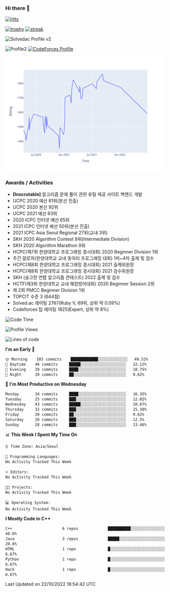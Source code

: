 ### Hi there 👋

<!--
**ingyu1008/ingyu1008** is a ✨ _special_ ✨ repository because its `README.md` (this file) appears on your GitHub profile.

Here are some ideas to get you started:

- 🔭 I’m currently working on ...
- 🌱 I’m currently learning ...
- 👯 I’m looking to collaborate on ...
- 🤔 I’m looking for help with ...
- 💬 Ask me about ...
- 📫 How to reach me: ...
- 😄 Pronouns: ...
- ⚡ Fun fact: ...
[![Github Profile](https://github-readme-stats.vercel.app/api?username=ingyu1008&count_private=true&hide=contribs,prs&show_icons=true&theme=vue-dark)](https://github.com/ingyu1008)  
-->
[![Hits](https://hits.seeyoufarm.com/api/count/incr/badge.svg?url=https%3A%2F%2Fgithub.com%2Fingyu1008)](https://github.com/ingyu1008)

[![trophy](https://github-profile-trophy.vercel.app/?username=ingyu1008&row=2&column=3&theme=flat)](https://github.com/ryo-ma/github-profile-trophy)
[![streak](https://github-readme-streak-stats.herokuapp.com/?user=ingyu1008)](https://github.com/ingyu1008)

<!-- ![Solvedac Profile](http://mazassumnida.wtf/api/v2/generate_badge?boj=ingyu1008) -->
![Solvedac Profile v2](https://github-readme-solvedac.hyp3rflow.vercel.app/api/?handle=ingyu1008)

![Profile2](https://github-readme-stats.vercel.app/api?username=ingyu1008&show_icons=true&hide_border=true&count_private=true)
[![CodeForces Profile](http://cf.leed.at?id=MatWhyTle)](https://codeforces.com/profile/MatWhyTle)

![Codeforces Graph](https://github.com/ingyu1008/Algorithm-Problem-Solving/blob/master/cfStats.svg)

### Awards / Activities
 - **\[Inscrutable\]** 알고리즘 문제 풀이 관련 유틸 제공 사이트 백엔드 개발
 - UCPC 2020 예선 61위(본선 진출)
 - UCPC 2020 본선 92위
 - UCPC 2021 예선 63위
 - 2020 ICPC 인터넷 예선 65위
 - 2021 ICPC 인터넷 예선 50위(본선 진출)
 - 2021 ICPC Asia Seoul Regional 27위(교내 3위)
 - SKH 2020 Algorithm Contest 8위(Intermediate Division)
 - SKH 2020 Algorithm Marathon 9위
 - HCPC(제7회 한양대학교 프로그래밍 경시대회) 2020 Beginner Division 1위
 - 주간 알로하(한양대학교  교내 동아리 프로그래밍 대회) 1차~4차 출제 및 검수
 - HCPC(제8회 한양대학교 프로그래밍 경시대회) 2021 출제위원장
 - HCPC(제8회 한양대학교 프로그래밍 경시대회) 2021 검수위원장
 - SKH (숭고한 연합 알고리즘 콘테스트) 2022 출제 및 검수
 - HCTF(제3회 한양대학교 교내 해킹방어대회) 2020 Beginner Session 2위
 - 제 2회 PMCC Beginner Division 1위
 - TOPCIT 수준 3 (644점)
 - Solved.ac 레이팅 2767(Ruby V, 69위, 상위 약 0.09%)
 - Codeforces 탑 레이팅 1825(Expert, 상위 약 8%)


<!--START_SECTION:waka-->
![Code Time](http://img.shields.io/badge/Code%20Time-349%20hrs%2049%20mins-blue)

![Profile Views](http://img.shields.io/badge/Profile%20Views-3-blue)

![Lines of code](https://img.shields.io/badge/From%20Hello%20World%20I%27ve%20Written-621%20Thousand%20lines%20of%20code-blue)

**I'm an Early 🐤** 

```text
🌞 Morning    103 commits    ████████████░░░░░░░░░░░░░   49.52% 
🌆 Daytime    46 commits     █████░░░░░░░░░░░░░░░░░░░░   22.12% 
🌃 Evening    39 commits     ████░░░░░░░░░░░░░░░░░░░░░   18.75% 
🌙 Night      20 commits     ██░░░░░░░░░░░░░░░░░░░░░░░   9.62%

```
📅 **I'm Most Productive on Wednesday** 

```text
Monday       34 commits     ████░░░░░░░░░░░░░░░░░░░░░   16.35% 
Tuesday      25 commits     ███░░░░░░░░░░░░░░░░░░░░░░   12.02% 
Wednesday    43 commits     █████░░░░░░░░░░░░░░░░░░░░   20.67% 
Thursday     32 commits     ███░░░░░░░░░░░░░░░░░░░░░░   15.38% 
Friday       20 commits     ██░░░░░░░░░░░░░░░░░░░░░░░   9.62% 
Saturday     26 commits     ███░░░░░░░░░░░░░░░░░░░░░░   12.5% 
Sunday       28 commits     ███░░░░░░░░░░░░░░░░░░░░░░   13.46%

```


📊 **This Week I Spent My Time On** 

```text
⌚︎ Time Zone: Asia/Seoul

💬 Programming Languages: 
No Activity Tracked This Week

🔥 Editors: 
No Activity Tracked This Week

🐱‍💻 Projects: 
No Activity Tracked This Week

💻 Operating System: 
No Activity Tracked This Week

```

**I Mostly Code in C++** 

```text
C++                      6 repos             ██████████░░░░░░░░░░░░░░░   40.0% 
Java                     3 repos             █████░░░░░░░░░░░░░░░░░░░░   20.0% 
HTML                     1 repo              █░░░░░░░░░░░░░░░░░░░░░░░░   6.67% 
Python                   1 repo              █░░░░░░░░░░░░░░░░░░░░░░░░   6.67% 
Hack                     1 repo              █░░░░░░░░░░░░░░░░░░░░░░░░   6.67%

```



 Last Updated on 22/10/2022 18:54:42 UTC
<!--END_SECTION:waka-->
